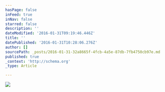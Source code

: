 ```yaml
---
hasPage: false
inFeed: true
inNav: false
starred: false
description: ''
dateModified: '2016-01-31T09:19:46.446Z'
title: ''
datePublished: '2016-01-31T10:28:06.276Z'
author: []
sourcePath: _posts/2016-01-31-32a8665f-4fcb-4a5e-87db-7fb4750cb97e.md
published: true
_context: 'http://schema.org'
_type: Article

---
```

![](https://the-grid-user-content.s3-us-west-2.amazonaws.com/e9a38b82-fe82-4eeb-82c1-ee82402f83d9.jpg)